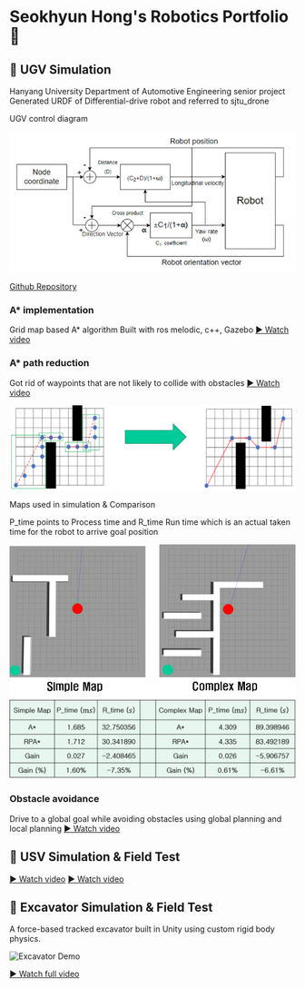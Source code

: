 # Seokhyun Hong's Robotics Portfolio 🤖
## 🚗 UGV Simulation
Hanyang University Department of Automotive Engineering senior project
Generated URDF of Differential-drive robot and referred to sjtu_drone

UGV control diagram

![Demo](images/UGV/UGV_diagram.png)

[Github Repository](https://github.com/amoogeona11/Reduced-path-Iterative-A-star)

### A* implementation
Grid map based A* algorithm
Built with ros melodic, c++, Gazebo
[▶️ Watch video](https://youtu.be/fq33Nl0Rb3Q)

### A* path reduction
Got rid of waypoints that are not likely to collide with obstacles
[▶️ Watch video](https://youtu.be/kfxGbPY_JvY)

![Demo](images/UGV/RPAstar.png)

Maps used in simulation & Comparison

P_time points to Process time and R_time Run time which is an actual taken time for the robot to arrive goal position

![Demo](images/UGV/Map.png)
![Demo](images/UGV/Table.png)


### Obstacle avoidance
Drive to a global goal while avoiding obstacles using global planning and local planning
[▶️ Watch video](https://youtu.be/nBfN8mHjhsk)

## 🚤 USV Simulation & Field Test
[▶️ Watch video](https://youtu.be/kfoeWoRUoZ0)
[▶️ Watch video](https://youtu.be/pwgTA8-aSr0)

## 🚜 Excavator Simulation & Field Test
A force-based tracked excavator built in Unity using custom rigid body physics.

![Excavator Demo](./media/excavator.gif)

[▶️ Watch full video](https://youtu.be/YOUR_VIDEO_LINK)
